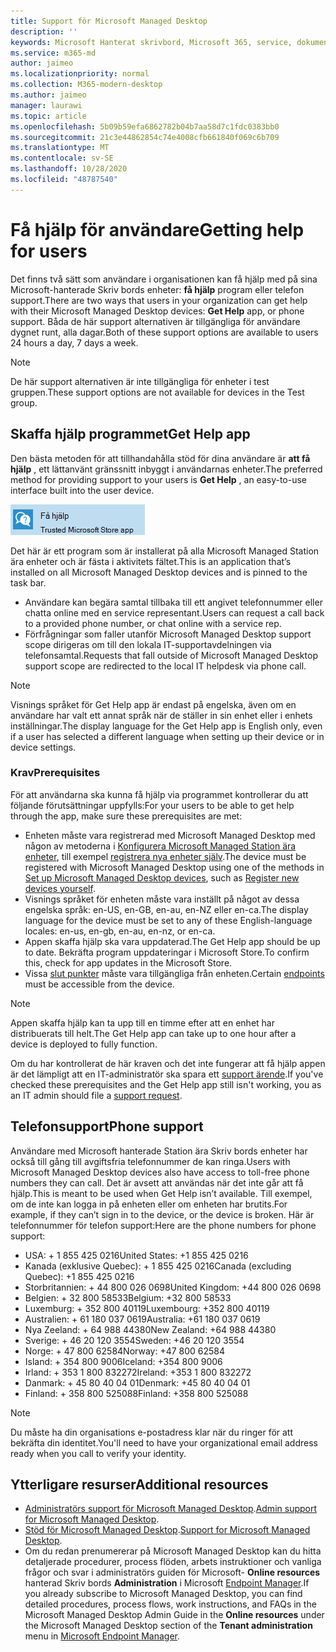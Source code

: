 ```yaml
---
title: Support för Microsoft Managed Desktop
description: ''
keywords: Microsoft Hanterat skrivbord, Microsoft 365, service, dokumentation
ms.service: m365-md
author: jaimeo
ms.localizationpriority: normal
ms.collection: M365-modern-desktop
ms.author: jaimeo
manager: laurawi
ms.topic: article
ms.openlocfilehash: 5b09b59efa6862782b04b7aa58d7c1fdc0383bb0
ms.sourcegitcommit: 21c3e44862854c74e4008cfb661840f069c6b709
ms.translationtype: MT
ms.contentlocale: sv-SE
ms.lasthandoff: 10/28/2020
ms.locfileid: "48787540"
---
```

# <a name="getting-help-for-users"></a><span data-ttu-id="39d25-103">Få hjälp för användare</span><span class="sxs-lookup"><span data-stu-id="39d25-103">Getting help for users</span></span>

<span data-ttu-id="39d25-104">Det finns två sätt som användare i organisationen kan få hjälp med på sina Microsoft-hanterade Skriv bords enheter: **få hjälp** program eller telefon support.</span><span class="sxs-lookup"><span data-stu-id="39d25-104">There are two ways that users in your organization can get help with their Microsoft Managed Desktop devices: **Get Help** app, or phone support.</span></span> <span data-ttu-id="39d25-105">Båda de här support alternativen är tillgängliga för användare dygnet runt, alla dagar.</span><span class="sxs-lookup"><span data-stu-id="39d25-105">Both of these support options are available to users 24 hours a day, 7 days a week.</span></span>
 
>[!NOTE]
><span data-ttu-id="39d25-106">De här support alternativen är inte tillgängliga för enheter i test gruppen.</span><span class="sxs-lookup"><span data-stu-id="39d25-106">These support options are not available for devices in the Test group.</span></span>

## <a name="get-help-app"></a><span data-ttu-id="39d25-107">Skaffa hjälp programmet</span><span class="sxs-lookup"><span data-stu-id="39d25-107">Get Help app</span></span>

<span data-ttu-id="39d25-108">Den bästa metoden för att tillhandahålla stöd för dina användare är **att få hjälp** , ett lättanvänt gränssnitt inbyggt i användarnas enheter.</span><span class="sxs-lookup"><span data-stu-id="39d25-108">The preferred method for providing support to your users is **Get Help** , an easy-to-use interface built into the user device.</span></span>  

![Ikonen skaffa hjälp program](../../media/get-help.png)

<span data-ttu-id="39d25-110">Det här är ett program som är installerat på alla Microsoft Managed Station ära enheter och är fästa i aktivitets fältet.</span><span class="sxs-lookup"><span data-stu-id="39d25-110">This is an application that’s installed on all Microsoft Managed Desktop devices and is pinned to the task bar.</span></span> 

- <span data-ttu-id="39d25-111">Användare kan begära samtal tillbaka till ett angivet telefonnummer eller chatta online med en service representant.</span><span class="sxs-lookup"><span data-stu-id="39d25-111">Users can request a call back to a provided phone number, or chat online with a service rep.</span></span>
- <span data-ttu-id="39d25-112">Förfrågningar som faller utanför Microsoft Managed Desktop support scope dirigeras om till den lokala IT-supportavdelningen via telefonsamtal.</span><span class="sxs-lookup"><span data-stu-id="39d25-112">Requests that fall outside of Microsoft Managed Desktop support scope are redirected to the local IT helpdesk via phone call.</span></span>

> [!NOTE]
> <span data-ttu-id="39d25-113">Visnings språket för Get Help app är endast på engelska, även om en användare har valt ett annat språk när de ställer in sin enhet eller i enhets inställningar.</span><span class="sxs-lookup"><span data-stu-id="39d25-113">The display language for the Get Help app is English only, even if a user has selected a different language when setting up their device or in device settings.</span></span> 

### <a name="prerequisites"></a><span data-ttu-id="39d25-114">Krav</span><span class="sxs-lookup"><span data-stu-id="39d25-114">Prerequisites</span></span>
<span data-ttu-id="39d25-115">För att användarna ska kunna få hjälp via programmet kontrollerar du att följande förutsättningar uppfylls:</span><span class="sxs-lookup"><span data-stu-id="39d25-115">For your users to be able to get help through the app, make sure these prerequisites are met:</span></span>

- <span data-ttu-id="39d25-116">Enheten måste vara registrerad med Microsoft Managed Desktop med någon av metoderna i [Konfigurera Microsoft Managed Station ära enheter](../get-started/set-up-devices.md), till exempel [registrera nya enheter själv](../get-started/register-devices-self.md).</span><span class="sxs-lookup"><span data-stu-id="39d25-116">The device must be registered with Microsoft Managed Desktop using one of the methods in [Set up Microsoft Managed Desktop devices](../get-started/set-up-devices.md), such as [Register new devices yourself](../get-started/register-devices-self.md).</span></span>
- <span data-ttu-id="39d25-117">Visnings språket för enheten måste vara inställt på något av dessa engelska språk: en-US, en-GB, en-au, en-NZ eller en-ca.</span><span class="sxs-lookup"><span data-stu-id="39d25-117">The display language for the device must be set to any of these English-language locales: en-us, en-gb, en-au, en-nz, or en-ca.</span></span>
- <span data-ttu-id="39d25-118">Appen skaffa hjälp ska vara uppdaterad.</span><span class="sxs-lookup"><span data-stu-id="39d25-118">The Get Help app should be up to date.</span></span> <span data-ttu-id="39d25-119">Bekräfta program uppdateringar i Microsoft Store.</span><span class="sxs-lookup"><span data-stu-id="39d25-119">To confirm this, check for app updates in the Microsoft Store.</span></span>
- <span data-ttu-id="39d25-120">Vissa [slut punkter](../get-ready/network.md#endpoints-allowed-that-are-necessary-for-microsoft-managed-desktop) måste vara tillgängliga från enheten.</span><span class="sxs-lookup"><span data-stu-id="39d25-120">Certain [endpoints](../get-ready/network.md#endpoints-allowed-that-are-necessary-for-microsoft-managed-desktop) must be accessible from the device.</span></span>

> [!NOTE]
> <span data-ttu-id="39d25-121">Appen skaffa hjälp kan ta upp till en timme efter att en enhet har distribuerats till helt.</span><span class="sxs-lookup"><span data-stu-id="39d25-121">The Get Help app can take up to one hour after a device is deployed to fully function.</span></span>

<span data-ttu-id="39d25-122">Om du har kontrollerat de här kraven och det inte fungerar att få hjälp appen är det lämpligt att en IT-administratör ska spara ett [support ärende](admin-support.md).</span><span class="sxs-lookup"><span data-stu-id="39d25-122">If you've checked these prerequisites and the Get Help app still isn't working, you as an IT admin should file a [support request](admin-support.md).</span></span>

## <a name="phone-support"></a><span data-ttu-id="39d25-123">Telefonsupport</span><span class="sxs-lookup"><span data-stu-id="39d25-123">Phone support</span></span>

<span data-ttu-id="39d25-124">Användare med Microsoft hanterade Station ära Skriv bords enheter har också till gång till avgiftsfria telefonnummer de kan ringa.</span><span class="sxs-lookup"><span data-stu-id="39d25-124">Users with Microsoft Managed Desktop devices also have access to toll-free phone numbers they can call.</span></span> <span data-ttu-id="39d25-125">Det är avsett att användas när det inte går att få hjälp.</span><span class="sxs-lookup"><span data-stu-id="39d25-125">This is meant to be used when Get Help isn’t available.</span></span> <span data-ttu-id="39d25-126">Till exempel, om de inte kan logga in på enheten eller om enheten har brutits.</span><span class="sxs-lookup"><span data-stu-id="39d25-126">For example, if they can’t sign in to the device, or the device is broken.</span></span> <span data-ttu-id="39d25-127">Här är telefonnummer för telefon support:</span><span class="sxs-lookup"><span data-stu-id="39d25-127">Here are the phone numbers for phone support:</span></span>

- <span data-ttu-id="39d25-128">USA: + 1 855 425 0216</span><span class="sxs-lookup"><span data-stu-id="39d25-128">United States: +1 855 425 0216</span></span>
- <span data-ttu-id="39d25-129">Kanada (exklusive Quebec): + 1 855 425 0216</span><span class="sxs-lookup"><span data-stu-id="39d25-129">Canada (excluding Quebec): +1 855 425 0216</span></span>
- <span data-ttu-id="39d25-130">Storbritannien: + 44 800 026 0698</span><span class="sxs-lookup"><span data-stu-id="39d25-130">United Kingdom: +44 800 026 0698</span></span>
- <span data-ttu-id="39d25-131">Belgien: + 32 800 58533</span><span class="sxs-lookup"><span data-stu-id="39d25-131">Belgium: +32 800 58533</span></span>
- <span data-ttu-id="39d25-132">Luxemburg: + 352 800 40119</span><span class="sxs-lookup"><span data-stu-id="39d25-132">Luxembourg: +352 800 40119</span></span>
- <span data-ttu-id="39d25-133">Australien: + 61 180 037 0619</span><span class="sxs-lookup"><span data-stu-id="39d25-133">Australia: +61 180 037 0619</span></span>
- <span data-ttu-id="39d25-134">Nya Zeeland: + 64 988 44380</span><span class="sxs-lookup"><span data-stu-id="39d25-134">New Zealand: +64 988 44380</span></span>
- <span data-ttu-id="39d25-135">Sverige: + 46 20 120 3554</span><span class="sxs-lookup"><span data-stu-id="39d25-135">Sweden: +46 20 120 3554</span></span>
- <span data-ttu-id="39d25-136">Norge: + 47 800 62584</span><span class="sxs-lookup"><span data-stu-id="39d25-136">Norway: +47 800 62584</span></span>
- <span data-ttu-id="39d25-137">Island: + 354 800 9006</span><span class="sxs-lookup"><span data-stu-id="39d25-137">Iceland: +354 800 9006</span></span>
- <span data-ttu-id="39d25-138">Irland: + 353 1 800 832272</span><span class="sxs-lookup"><span data-stu-id="39d25-138">Ireland: +353 1 800 832272</span></span>
- <span data-ttu-id="39d25-139">Danmark: + 45 80 40 04 01</span><span class="sxs-lookup"><span data-stu-id="39d25-139">Denmark: +45 80 40 04 01</span></span>
- <span data-ttu-id="39d25-140">Finland: + 358 800 525088</span><span class="sxs-lookup"><span data-stu-id="39d25-140">Finland: +358 800 525088</span></span>

>[!NOTE]
><span data-ttu-id="39d25-141">Du måste ha din organisations e-postadress klar när du ringer för att bekräfta din identitet.</span><span class="sxs-lookup"><span data-stu-id="39d25-141">You'll need to have your organizational email address ready when you call to verify your identity.</span></span> 

## <a name="additional-resources"></a><span data-ttu-id="39d25-142">Ytterligare resurser</span><span class="sxs-lookup"><span data-stu-id="39d25-142">Additional resources</span></span>
- <span data-ttu-id="39d25-143">[Administratörs support för Microsoft Managed Desktop](admin-support.md).</span><span class="sxs-lookup"><span data-stu-id="39d25-143">[Admin support for Microsoft Managed Desktop](admin-support.md).</span></span> 
- <span data-ttu-id="39d25-144">[Stöd för Microsoft Managed Desktop](../service-description/support.md).</span><span class="sxs-lookup"><span data-stu-id="39d25-144">[Support for Microsoft Managed Desktop](../service-description/support.md).</span></span>
- <span data-ttu-id="39d25-145">Om du redan prenumererar på Microsoft Managed Desktop kan du hitta detaljerade procedurer, process flöden, arbets instruktioner och vanliga frågor och svar i administratörs guiden för Microsoft- **Online resources** hanterad Skriv bords **Administration** i Microsoft [Endpoint Manager](https://endpoint.microsoft.com/).</span><span class="sxs-lookup"><span data-stu-id="39d25-145">If you already subscribe to Microsoft Managed Desktop, you can find detailed procedures, process flows, work instructions, and FAQs in the Microsoft Managed Desktop Admin Guide in the **Online resources** under the Microsoft Managed Desktop section of the **Tenant administration** menu in [Microsoft Endpoint Manager](https://endpoint.microsoft.com/).</span></span>
